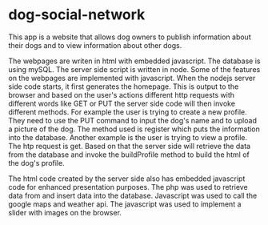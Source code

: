 # dog-social-network
This app is a website that allows dog owners to publish information about their dogs and to view information about other dogs. 

The webpages are writen in html with embedded javascript. The database is using mySQL. The server side script is written in node. Some of the features on the webpages are implemented with javascript. When the nodejs server side code starts, it first generates the homepage. This is output to the browser and based on the user's actions different http requests with different words like GET or PUT the server side code will then invoke different methods. For example the user is trying to create a new profile. They need to use the PUT command to input the dog's name and to upload a picture of the dog. The method used is register which puts the information into the database. Another example is the user is trying to view a profile. The htp request is get. Based on that the server side will retrieve the data from the database and invoke the buildProfile method to build the html of the dog's profile.

The html code created by the server side also has embedded javascript code for enhanced presentation purposes. The php was used to retrieve data from and insert data into the database. Javascript was used to call the google maps and weather api. The javascript was used to implement a slider with images on the browser. 
